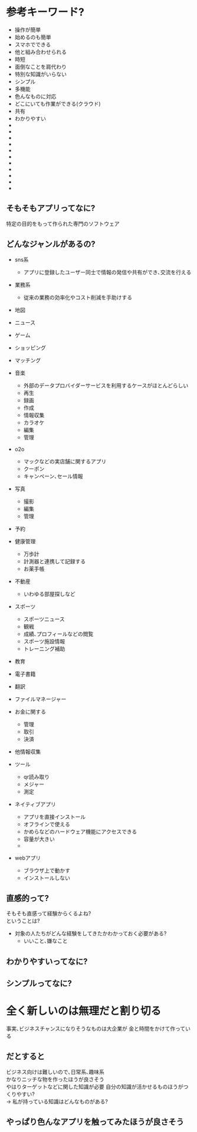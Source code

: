 # 参考キーワード?
* 操作が簡単
* 始めるのも簡単
* スマホでできる
* 他と組み合わせられる
* 時短
* 面倒なことを肩代わり
* 特別な知識がいらない
* シンプル
* 多機能
* 色んなものに対応
* どこにいても作業ができる(クラウド)
* 共有
* わかりやすい
* 
* 
* 
* 
* 
* 
* 
* 
* 
* 
* 

## そもそもアプリってなに?
特定の目的をもって作られた専門のソフトウェア

## どんなジャンルがあるの?
* sns系
    - アプリに登録したユーザー同士で情報の発信や共有ができ､交流を行える
* 業務系
    - 従来の業務の効率化やコスト削減を手助けする
* 地図
* ニュース
* ゲーム
* ショッピング
* マッチング
* 音楽
    - 外部のデータプロバイダーサービスを利用するケースがほとんどらしい
    - 再生
    - 録画
    - 作成
    - 情報収集
    - カラオケ
    - 編集
    - 管理
* o2o
    - マックなどの実店舗に関するアプリ
    - クーポン
    - キャンペーン､セール情報
* 写真
    - 撮影
    - 編集
    - 管理
* 予約
* 健康管理
    - 万歩計
    - 計測器と連携して記録する
    - お薬手帳
* 不動産
    - いわゆる部屋探しなど
* スポーツ
    - スポーツニュース
    - 観戦
    - 成績､プロフィールなどの閲覧
    - スポーツ施設情報
    - トレーニング補助
* 教育
* 電子書籍
* 翻訳
* ファイルマネージャー
* お金に関する
    - 管理
    - 取引
    - 決済
* 他情報収集
* ツール
    - qr読み取り
    - メジャー
    - 測定

* ネイティブアプリ
    - アプリを直接インストール
    - オフラインで使える
    - かめらなどのハードウェア機能にアクセスできる
    - 容量が大きい
    - 
* webアプリ
    - ブラウザ上で動かす
    - インストールしない


## 直感的って?
そもそも直感って経験からくるよね?<br>
ということは?<br>
- 対象の人たちがどんな経験をしてきたかわかっておく必要がある?<br>
    - いいこと､嫌なこと

## わかりやすいってなに?



## シンプルってなに?



# 全く新しいのは無理だと割り切る
事実､ビジネスチャンスになりそうなものは大企業が
金と時間をかけて作っている

## だとすると
ビジネス向けは難しいので､日常系､趣味系
<br>かなりニッチな物を作ったほうが良さそう
<br>やはりターゲットなどに関した知識が必要
自分の知識が活かせるものほうがつくりやすい?
<br> -> 私が持っている知識はどんなものがある?


## やっぱり色んなアプリを触ってみたほうが良さそう

